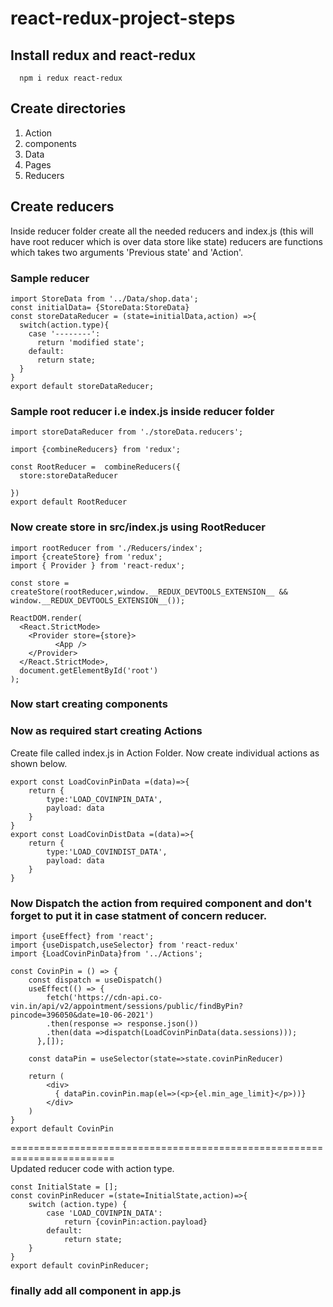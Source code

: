 # react-redux-project-steps

## Install redux and react-redux
``` 
  npm i redux react-redux
```
## Create directories
1. Action
2. components
3. Data
4. Pages
5. Reducers

## Create reducers 
Inside reducer folder create all the needed reducers and index.js (this will have root reducer which is over data store like state)
reducers are functions which takes two arguments 'Previous state' and 'Action'.
 ### Sample reducer
```
import StoreData from '../Data/shop.data';
const initialData= {StoreData:StoreData}
const storeDataReducer = (state=initialData,action) =>{
  switch(action.type){
    case '--------':
      return 'modified state';
    default:
      return state;
  }
}
export default storeDataReducer;
```
### Sample root reducer i.e index.js inside reducer folder
```
import storeDataReducer from './storeData.reducers';

import {combineReducers} from 'redux';

const RootReducer =  combineReducers({
  store:storeDataReducer

})
export default RootReducer
```

### Now create store in src/index.js using RootReducer
``` 
import rootReducer from './Reducers/index';
import {createStore} from 'redux';
import { Provider } from 'react-redux';

const store = createStore(rootReducer,window.__REDUX_DEVTOOLS_EXTENSION__ && window.__REDUX_DEVTOOLS_EXTENSION__());

ReactDOM.render(
  <React.StrictMode>
    <Provider store={store}>
          <App />
    </Provider>
  </React.StrictMode>,
  document.getElementById('root')
);
```
### Now start creating components 
### Now as required start creating Actions 
Create file called index.js in Action Folder.
Now create individual actions as shown below.
```
export const LoadCovinPinData =(data)=>{
    return {
        type:'LOAD_COVINPIN_DATA',
        payload: data
    }
}
export const LoadCovinDistData =(data)=>{
    return {
        type:'LOAD_COVINDIST_DATA',
        payload: data
    }
}
```
### Now Dispatch the action from required component and don't forget to put it in case statment of concern reducer.
```
import {useEffect} from 'react';
import {useDispatch,useSelector} from 'react-redux'
import {LoadCovinPinData}from '../Actions';

const CovinPin = () => {
    const dispatch = useDispatch()
    useEffect(() => {
        fetch('https://cdn-api.co-vin.in/api/v2/appointment/sessions/public/findByPin?pincode=396050&date=10-06-2021')
        .then(response => response.json())
        .then(data =>dispatch(LoadCovinPinData(data.sessions)));
      },[]);

    const dataPin = useSelector(state=>state.covinPinReducer)
   
    return (
        <div>
          { dataPin.covinPin.map(el=>(<p>{el.min_age_limit}</p>))}
        </div>
    )
}
export default CovinPin
```
========================================================================
<br>Updated reducer code with action type.
```
const InitialState = [];
const covinPinReducer =(state=InitialState,action)=>{
    switch (action.type) {
        case 'LOAD_COVINPIN_DATA':
            return {covinPin:action.payload}
        default:
            return state;
    }
}
export default covinPinReducer;
```
### finally add all component in app.js
